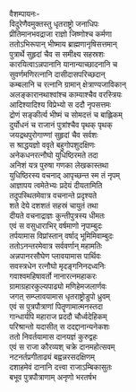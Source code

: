 वैशम्पायनः-  
विदुरेणैवमुक्तस्तु धृतराष्ट्रो जनाधिपः  
प्रीतिमानभवद्राजा राज्ञो जिष्णोश्च कर्मणा  
ततोऽभिरूपान् भीष्माय ब्राह्मणानृषिसत्तमान्  
पुत्रार्थे सुहृदां चैव स समीक्ष्य सहस्रशः  
कारयित्वाऽन्नपानानि यानान्याच्छादनानि च  
सुवर्णमणिरत्नानि दासीदासपरिच्छदान्  
कम्बलानि च रत्नानि ग्रामान् क्षेत्राण्यजाविकान्  
अलङ्कारानथाश्वांश्च काम्याश्चैव वरस्त्रियः  
आदिश्यादिश्य विप्रेभ्यो स ददौ नृपसत्तमः  
द्रोणं सङ्कीर्त्य भीष्मं च सोमदत्तं च बाह्लिकम्  
दुर्योधनं च राजानं पुत्रांश्चैव पृथक् पृथक्  
जयद्रथपुरोगाण्णां सुहृदां चैव सर्वशः  
स श्राद्धयज्ञो ववृते बहुगोपशुदक्षिणः  
अनेकधनरत्नौघो युधिष्ठिरमते तदा  
अनिशं यत्र पुरुषा गणका लेखकास्तथा  
युधिष्ठिरस्य वचनाद् आपृच्छन्त स्म तं नृपम्  
आज्ञापय त्वमेतेभ्यः प्रदेयं दीयतामिति  
तदुपस्थितमेवात्र वचनान्ते प्रदृश्यते  
शते देये दशशतं सहस्रं चायुतं तथा  
दीयते वचनाद्राज्ञः कुन्तीपुत्रस्य धीमतः  
एवं स वसुधाराभिर् वर्षमाणो नृपाम्बुदः  
तर्पयामास विप्रांस्तान् वर्षाद् भूमिमिवाम्बुदः  
ततोऽनन्तरमेवात्र सर्ववर्णान् महामतिः  
अन्नपानरसौघेण प्लावयामास पार्थिवः  
सवस्त्रधेन रत्नौघो मृदङ्गनिनदध्वनिः  
गवाश्वमहिषावर्तो नानारत्नमहाकरः  
ग्रामाग्रहारकुल्यपाढ्यो मणिहेमजलार्णवः  
जगत् सम्प्लावयामास धृतराष्ट्रोडुपो ध्रुवम्  
एवं स पुत्रपौत्राणां पितॄणामात्मनस्तदा  
गान्धार्यपि महाराज प्रददौ चौर्ध्वदेहिकम्  
परिश्रान्तो यदासीत् स ददद्दानान्यनेकशः  
ततो निवर्तयामास दानयज्ञं कुरुद्वहः  
एवं स राजा कौरव्यश् चक्रे दानमहोत्सवम्  
नटनर्तप्रगीताढ्यं बह्वन्नरसदक्षिणम्  
दशाहमेवं दानानि दत्त्वा राजाऽम्बिकासुतः  
बभूव पुत्रपौत्राणाम् अनृणो भरतर्षभ  
